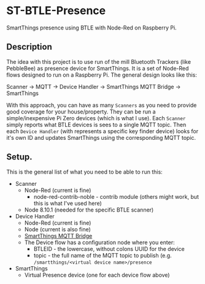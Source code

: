 # ST-BTLE-Presence
SmartThings presence using BTLE with Node-Red on Raspberry Pi.

## Description
The idea with this project is to use run of the mill Bluetooth Trackers (like PebbleBee) as presence device for SmartThings. It is a set of Node-Red flows designed to run on a Raspberry Pi. The general design looks like this:

Scanner -> MQTT -> Device Handler -> SmartThings MQTT Bridge -> SmartThings

With this approach, you can have as many `Scanners` as you need to provide good coverage for your house/property. They can be run a simple/inexpensive Pi Zero devices (which is what I use).
Each `Scanner` simply reports what BTLE devices is sees to a single MQTT topic. Then each `Device Handler` (with represents a specific key finder device) looks for it's own ID and updates SmartThings using the corresponding MQTT topic.

## Setup.
This is the general list of what you need to be able to run this:
- Scanner
  - Node-Red (current is fine)
    - node-red-contrib-noble - contrib module (others might work, but this is what I've used here)
  - Node 8.10.1 (needed for the specific BTLE scanner)
- Device Handler
  - Node-Red (current is fine)
  - Node (current is also fine)
  - [SmartThings MQTT Bridge](https://github.com/stjohnjohnson/smartthings-mqtt-bridge)
  - The Device flow has a configuration node where you enter:
    - BTLEID - the lowercase, without colons UUID for the device
    - topic - the full name of the MQTT topic to publish (e.g. `/smartthings/<virtual device name>/presence`
- SmartThings
  - Virtual Presence device (one for each device flow above)
